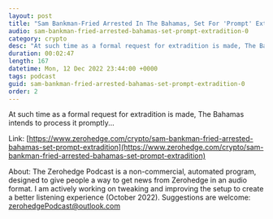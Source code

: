 ```yaml
---
layout: post
title: "Sam Bankman-Fried Arrested In The Bahamas, Set For 'Prompt' Extradition After US Files Charges"
audio: sam-bankman-fried-arrested-bahamas-set-prompt-extradition-0
category: crypto
desc: "At such time as a formal request for extradition is made, The Bahamas intends to process it promptly..."
duration: 00:02:47
length: 167
datetime: Mon, 12 Dec 2022 23:44:00 +0000
tags: podcast
guid: sam-bankman-fried-arrested-bahamas-set-prompt-extradition-0
order: 2
---
```

At such time as a formal request for extradition is made, The Bahamas intends to process it promptly...

Link: [https://www.zerohedge.com/crypto/sam-bankman-fried-arrested-bahamas-set-prompt-extradition](https://www.zerohedge.com/crypto/sam-bankman-fried-arrested-bahamas-set-prompt-extradition)

About: The Zerohedge Podcast is a non-commercial, automated program, designed to give people a way to get news from Zerohedge in an audio format.  I am actively working on tweaking and improving the setup to create a better listening experience (October 2022).  Suggestions are welcome: [zerohedgePodcast@outlook.com](mailto:zerohedgePodcast@outlook.com)